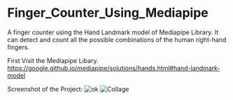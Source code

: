 
# Finger_Counter_Using_Mediapipe
 A finger counter using the Hand Landmark model of Mediapipe Library. It can detect and count all the possible combinations of the human right-hand fingers.

First Visit the Mediapipe Libary. https://google.github.io/mediapipe/solutions/hands.html#hand-landmark-model

Screenshot of the Project:
![ok](https://user-images.githubusercontent.com/28311232/118039001-a4b6b800-b391-11eb-813a-a3889956b890.png)
 ![Collage](https://user-images.githubusercontent.com/28311232/118038965-98325f80-b391-11eb-8a5e-179f609bdfa9.JPG)


 
